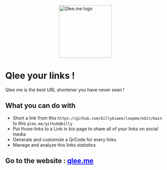 <a style="justify-content: center; display: flex;" href='https://qlee.me/' >
  <img src="https://qlee.me/favicon.ico" width="166px" alt="Qlee.me logo" />
</a>

# Qlee your links !

Qlee me is the best URL shortener you have never seen !

## What you can do with

- Short a link from this `https://github.com/billykiwee/loopme/edit/main` to this `qlee.me/github@billy`
- Put those links to a Link in bio page to share all of your links on social media
- Generate and customize a QrCode for every links
- Manage and analyze this links statistics

## Go to the website : <a style="color: blue;" href='https://qlee.me/'>qlee.me</a>
